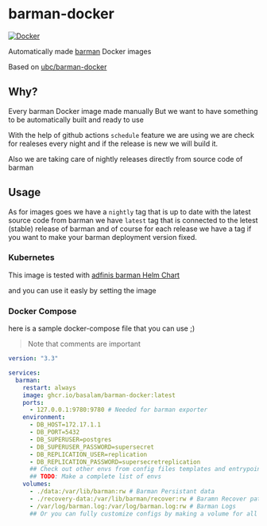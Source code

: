 # barman-docker

[![Docker](https://github.com/basalam/barman-docker/actions/workflows/docker-publish.yml/badge.svg)](https://github.com/basalam/barman-docker/actions/workflows/docker-publish.yml)

Automatically made [barman](https://github.com/EnterpriseDB/barman/) Docker images

Based on [ubc/barman-docker](https://github.com/ubc/barman-docker)

## Why?

Every barman Docker image made manually But we want to have something to be automatically built and ready to use

With the help of github actions `schedule` feature we are using we are check for realeses every night and if the release is new we will build it.

Also we are taking care of nightly releases directly from source code of barman

## Usage

As for images goes we have a `nightly` tag that is up to date with the latest source code from barman
we have `latest` tag that is connected to the letest (stable) release of barman and of course for each release we have a tag if you want to make your barman deployment version fixed.

### Kubernetes

This image is tested with [adfinis barman Helm Chart](https://github.com/adfinis/helm-charts/tree/main/charts/barman)

and you can use it easly by setting the image

### Docker Compose

here is a sample docker-compose file that you can use ;)

> Note that comments are important

```yaml
version: "3.3"

services:
  barman:
    restart: always
    image: ghcr.io/basalam/barman-docker:latest
    ports:
      - 127.0.0.1:9780:9780 # Needed for barman exporter
    environment:
      - DB_HOST=172.17.1.1
      - DB_PORT=5432
      - DB_SUPERUSER=postgres
      - DB_SUPERUSER_PASSWORD=supersecret
      - DB_REPLICATION_USER=replication
      - DB_REPLICATION_PASSWORD=supersecretreplication
      ## Check out other envs from config files templates and entrypoint
      ## TODO: Make a complete list of envs
    volumes:
      - ./data:/var/lib/barman:rw # Barman Persistant data
      - ./recovery-data:/var/lib/barman/recover:rw # Baramn Recover path
      - /var/log/barman.log:/var/log/barman.log:rw # Barman Logs
      ## Or you can fully customize configs by making a volume for all of them
```

